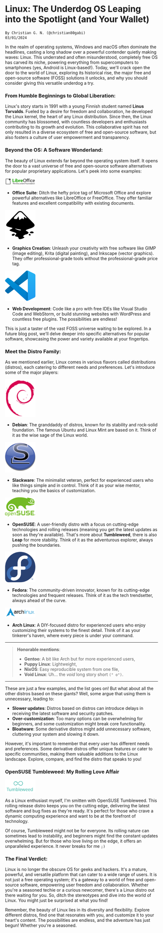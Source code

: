 # Linux: The Underdog OS Leaping into the Spotlight (and Your Wallet)

    By Christian G. N. (@christian80gabi)
    03/01/2024

In the realm of operating systems, Windows and macOS often dominate the headlines, casting a long shadow over a powerful contender quietly making waves: Linux. This underrated and often misunderstood, completely free OS has carved its niche, powering everything from supercomputers to smartphones (yes, Android is Linux-based!). Today, we'll crack open the door to the world of Linux, exploring its historical rise, the major free and open-source software (FOSS) solutions it unlocks, and why you should consider giving this versatile underdog a try.

### From Humble Beginnings to Global Liberation:

Linux's story starts in 1991 with a young Finnish student named **Linus Torvalds**. Fueled by a desire for freedom and collaboration, he developed the Linux kernel, the heart of any Linux distribution. Since then, the Linux community has blossomed, with countless developers and enthusiasts contributing to its growth and evolution. This collaborative spirit has not only resulted in a diverse ecosystem of free and open-source software, but also fosters a culture of user empowerment and transparency.

### Beyond the OS: A Software Wonderland:

The beauty of Linux extends far beyond the operating system itself. It opens the door to a vast universe of free and open-source software alternatives for popular proprietary applications. Let's peek into some examples:

![LibreOffice_Logo](assets/svg/LibreOffice_Logo.svg "LibreOffice logo")
* **Office Suite**: Ditch the hefty price tag of Microsoft Office and explore powerful alternatives like LibreOffice or FreeOffice. They offer familiar features and excellent compatibility with existing documents.

![Inkscape_Logo](assets/svg/Inkscape_Logo.svg "Inkscape logo")
* **Graphics Creation**: Unleash your creativity with free software like GIMP (image editing), Krita (digital painting), and Inkscape (vector graphics). They offer professional-grade tools without the professional-grade price tag.

![Visual_Studio_Code_Logo](assets/svg/Visual_Studio_Code_Logo.svg "Visual Studio Code logo")
* **Web Development**: Code like a pro with free IDEs like Visual Studio Code and WebStorm, or build stunning websites with WordPress and countless free plugins. The possibilities are endless!

This is just a taster of the vast FOSS universe waiting to be explored. In a future blog post, we'll delve deeper into specific alternatives for popular software, showcasing the power and variety available at your fingertips.

### Meet the Distro Family:

As we mentioned earlier, Linux comes in various flavors called distributions (distros), each catering to different needs and preferences. Let's introduce some of the major players:

![Debian_Logo](assets/svg/Debian_Logo.svg "Debian logo")
* **Debian**: The granddaddy of distros, known for its stability and rock-solid foundation. The famous Ubuntu and Linux Mint are based on it. Think of it as the wise sage of the Linux world.

![Slackware_Logo](assets/svg/Slackware_logo.svg "Slackware logo")
* **Slackware**: The minimalist veteran, perfect for experienced users who like things simple and in control. Think of it as your wise mentor, teaching you the basics of customization.

![OpenSUSE_Logo](assets/svg/OpenSUSE_Logo.svg "OpenSUSE logo")
* **OpenSUSE**: A user-friendly distro with a focus on cutting-edge technologies and rolling releases (meaning you get the latest updates as soon as they're available). That's more about **Tumbleweed**, there is also **Leap** for more stability. Think of it as the adventurous explorer, always pushing the boundaries.

![Fedora_Logo](assets/svg/Fedora_logo.svg "Fedora logo")
* **Fedora**: The community-driven innovator, known for its cutting-edge technologies and frequent releases. Think of it as the tech trendsetter, always ahead of the curve.

![Arch_Linux_Logo](assets/svg/Archlinux_Logo_Dark.svg "Arch Linux logo")
* **Arch Linux**: A DIY-focused distro for experienced users who enjoy customizing their systems to the finest detail. Think of it as your tinkerer's haven, where every piece is under your command.

---

> **Honorable mentions**: 
> * **Gentoo**: A bit like Arch but for more experienced users,
> * **Puppy Linux**: Lightweight, 
> * **NixOS**: Easy reproducible system from one file, 
> * **Void Linux**: Uh... the *void* long story short `(° o°)`.

----

These are just a few examples, and the list goes on! But what about all the other distros based on these giants? Well, some argue that using them is unnecessary, leading to:

* **Slower updates**: Distros based on distros can introduce delays in receiving the latest software and security patches.
* **Over-customization**: Too many options can be overwhelming for beginners, and some customization might break core functionality.
* **Bloatware**: Some derivative distros might add unnecessary software, cluttering your system and slowing it down.

However, it's important to remember that every user has different needs and preferences. Some derivative distros offer unique features or cater to specific communities, making them valuable additions to the Linux landscape. Explore, compare, and find the distro that speaks to you!

### OpenSUSE Tumbleweed: My Rolling Love Affair

![OpenSUSE_Tumbleweed_Logo](assets/svg/OpenSUSE_Tumbleweed_Green_Logo.svg "OpenSUSE Tumbleweed logo")

As a Linux enthusiast myself, I'm smitten with OpenSUSE Tumbleweed. This rolling release distro keeps you on the cutting edge, delivering the latest software and bug fixes as they're ready. It's perfect for those who crave a dynamic computing experience and want to be at the forefront of technology.

Of course, Tumbleweed might not be for everyone. Its rolling nature can sometimes lead to instability, and beginners might find the constant updates overwhelming. But for those who love living on the edge, it offers an unparalleled experience. It never breaks for me `;)`

### The Final Verdict:

Linux is no longer the obscure OS for geeks and hackers. It's a mature, powerful, and versatile platform that can cater to a wide range of users. It is not just a free operating system; it's a gateway to a world of free and open-source software, empowering user freedom and collaboration. Whether you're a seasoned techie or a curious newcomer, there's a Linux distro out there waiting for you. So, ditch the stereotypes and dive into the world of Linux. You might just be surprised at what you find!

Remember, the beauty of Linux lies in its diversity and flexibility. Explore different distros, find one that resonates with you, and customize it to your heart's content. The possibilities are endless, and the adventure has just begun! Whether you're a seasoned.

<div hidden>
    <style>
        img[alt=LibreOffice_Logo] { width: 100px; }
        img[alt=Inkscape_Logo] { width: 100px; }
        img[alt=Visual_Studio_Code_Logo] { width: 100px; }
        img[alt=Debian_Logo] { width: 100px; }
        img[alt=Slackware_Logo] { width: 100px; }
        img[alt=OpenSUSE_Logo] { width: 100px; }
        img[alt=Fedora_Logo] { width: 100px; }
        img[alt=Arch_Linux_Logo] { width: 100px; }
        img[alt=OpenSUSE_Tumbleweed_Logo] { width: 100px; }
    </style>
</div>